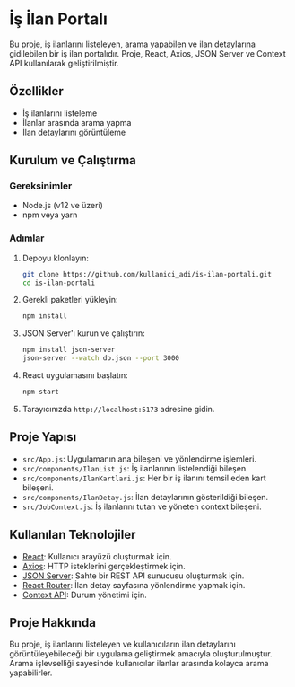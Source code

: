 # İş İlan Portalı

Bu proje, iş ilanlarını listeleyen, arama yapabilen ve ilan detaylarına gidilebilen bir iş ilan portalıdır. Proje, React, Axios, JSON Server ve Context API kullanılarak geliştirilmiştir.

## Özellikler

- İş ilanlarını listeleme
- İlanlar arasında arama yapma
- İlan detaylarını görüntüleme

## Kurulum ve Çalıştırma

### Gereksinimler

- Node.js (v12 ve üzeri)
- npm veya yarn

### Adımlar

1. Depoyu klonlayın:

    ```bash
    git clone https://github.com/kullanici_adi/is-ilan-portali.git
    cd is-ilan-portali
    ```

2. Gerekli paketleri yükleyin:

    ```bash
    npm install
    ```

3. JSON Server'ı kurun ve çalıştırın:

    ```bash
    npm install json-server
    json-server --watch db.json --port 3000
    ```

4. React uygulamasını başlatın:

    ```bash
    npm start
    ```

5. Tarayıcınızda `http://localhost:5173` adresine gidin.

## Proje Yapısı

- `src/App.js`: Uygulamanın ana bileşeni ve yönlendirme işlemleri.
- `src/components/IlanList.js`: İş ilanlarının listelendiği bileşen.
- `src/components/IlanKartlari.js`: Her bir iş ilanını temsil eden kart bileşeni.
- `src/components/IlanDetay.js`: İlan detaylarının gösterildiği bileşen.
- `src/JobContext.js`: İş ilanlarını tutan ve yöneten context bileşeni.

## Kullanılan Teknolojiler

- [React](https://reactjs.org/): Kullanıcı arayüzü oluşturmak için.
- [Axios](https://axios-http.com/): HTTP isteklerini gerçekleştirmek için.
- [JSON Server](https://github.com/typicode/json-server): Sahte bir REST API sunucusu oluşturmak için.
- [React Router](https://reactrouter.com/): İlan detay sayfasına yönlendirme yapmak için.
- [Context API](https://reactjs.org/docs/context.html): Durum yönetimi için.

## Proje Hakkında

Bu proje, iş ilanlarını listeleyen ve kullanıcıların ilan detaylarını görüntüleyebileceği bir uygulama geliştirmek amacıyla oluşturulmuştur. Arama işlevselliği sayesinde kullanıcılar ilanlar arasında kolayca arama yapabilirler.



